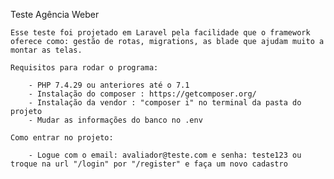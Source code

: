 Teste Agência Weber

    Esse teste foi projetado em Laravel pela facilidade que o framework oferece como: gestão de rotas, migrations, as blade que ajudam muito a montar as telas.

    Requisitos para rodar o programa:

        - PHP 7.4.29 ou anteriores até o 7.1
        - Instalação do composer : https://getcomposer.org/
        - Instalação da vendor : "composer i" no terminal da pasta do projeto
        - Mudar as informações do banco no .env

    Como entrar no projeto:

        - Logue com o email: avaliador@teste.com e senha: teste123 ou troque na url "/login" por "/register" e faça um novo cadastro